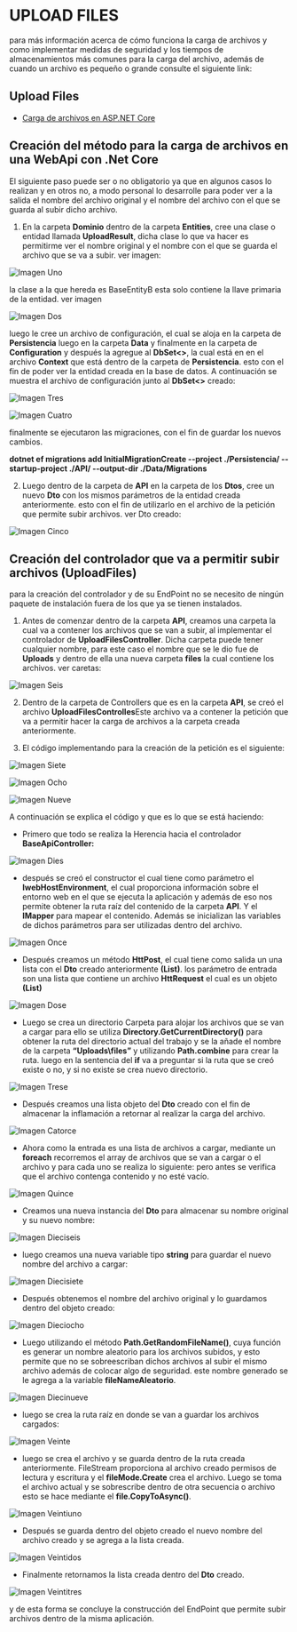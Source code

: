 # UPLOAD FILES

para más información acerca de cómo funciona la carga de archivos y como implementar medidas de seguridad y los tiempos de almacenamientos más comunes para la carga del archivo, además de cuando un archivo es pequeño o grande consulte el siguiente link:

## Upload Files

 - [Carga de archivos en ASP.NET Core](https://learn.microsoft.com/es-es/aspnet/core/mvc/models/file-uploads?view=aspnetcore-7.0#match-name-attribute-value-to-parameter-name-of-post-method)

 ## Creación del método para la carga de archivos en una WebApi con .Net Core

El siguiente paso puede ser o no obligatorio ya que en algunos casos lo realizan y en otros no, a modo personal lo desarrolle para poder ver a la salida el nombre del archivo original y el nombre del archivo con el que se guarda al subir dicho archivo. 

1. En la carpeta **Dominio** dentro de la carpeta **Entities**, cree una clase o entidad llamada **UploadResult**, dicha clase lo que va hacer es permitirme ver el nombre original y el nombre con el que se guarda el archivo que se va a subir. ver imagen:

![Imagen Uno](https://github.com/ErikMejiaA/UploadFilesApp/blob/main/Imagenes/Foto1.PNG?raw=true)

la clase a la que hereda es BaseEntityB esta solo contiene la llave primaria de la entidad. ver imagen

![Imagen Dos](https://github.com/ErikMejiaA/UploadFilesApp/blob/main/Imagenes/foto2.PNG?raw=true)

luego le cree un archivo de configuración, el cual se aloja en la carpeta de **Persistencia** luego en la carpeta **Data** y finalmente en la carpeta de **Configuration** y después la agregue al **DbSet<>**, la cual está en en el archivo **Context** que está dentro de la carpeta de **Persistencia**. esto con el fin de poder ver la entidad creada en la base de datos. A continuación se muestra el archivo de configuración junto al **DbSet<>** creado:

![Imagen Tres](https://github.com/ErikMejiaA/UploadFilesApp/blob/main/Imagenes/foto3.PNG?raw=true)

![Imagen Cuatro](https://github.com/ErikMejiaA/UploadFilesApp/blob/main/Imagenes/foto4.PNG?raw=true)

finalmente se ejecutaron las migraciones, con el fin de guardar los nuevos cambios. 

**dotnet ef migrations add InitialMigrationCreate --project ./Persistencia/ --startup-project ./API/ --output-dir ./Data/Migrations**

2. Luego dentro de la carpeta de **API** en la carpeta de los **Dtos**, cree un nuevo **Dto** con los mismos parámetros de la entidad creada anteriormente. esto con el fin de utilizarlo en el archivo de la petición que permite subir archivos. ver Dto creado:

![Imagen Cinco](https://github.com/ErikMejiaA/UploadFilesApp/blob/main/Imagenes/foto5.PNG?raw=true)


## Creación del controlador que va a permitir subir archivos (UploadFiles)

para la creación del controlador y de su EndPoint no se necesito de ningún paquete de instalación fuera de los que ya se tienen instalados. 

1. Antes de comenzar dentro de la carpeta **API**, creamos una carpeta la cual va a contener los archivos que se van a subir, al implementar el controlador de **UploadFilesController**. Dicha carpeta puede tener cualquier nombre, para este caso el nombre que se le dio fue de **Uploads** y dentro de ella una nueva carpeta **files** la cual contiene los archivos. ver caretas:

![Imagen Seis](https://github.com/ErikMejiaA/UploadFilesApp/blob/main/Imagenes/foto6.PNG?raw=true)

2. Dentro de la carpeta de Controllers que es en la carpeta **API**, se creó el archivo **UploadFilesControlles**Este archivo va a contener la petición que va a permitir hacer la carga de archivos a la carpeta creada anteriormente.

3. El código implementando para la creación de la petición es el siguiente:

![Imagen Siete](https://github.com/ErikMejiaA/UploadFilesApp/blob/main/Imagenes/foto7.PNG?raw=true)

![Imagen Ocho](https://github.com/ErikMejiaA/UploadFilesApp/blob/main/Imagenes/foto8.PNG?raw=true)

![Imagen Nueve](https://github.com/ErikMejiaA/UploadFilesApp/blob/main/Imagenes/foto9.PNG?raw=true)

A continuación se explica el código y que es lo que se está haciendo:


- Primero que todo se realiza la Herencia hacia el controlador **BaseApiController:**

![Imagen Dies](https://github.com/ErikMejiaA/UploadFilesApp/blob/main/Imagenes/foto10.PNG?raw=true)

- después se creó el constructor el cual tiene como parámetro el **IwebHostEnvironment**, el cual proporciona información sobre el entorno web en el que se ejecuta la aplicación y además de eso nos permite obtener la ruta raíz del contenido de la carpeta **API**. Y el **IMapper** para mapear el contenido. Además se inicializan las variables de dichos parámetros para ser utilizadas dentro del archivo. 

![Imagen Once](https://github.com/ErikMejiaA/UploadFilesApp/blob/main/Imagenes/foto11.PNG?raw=true)

- Después creamos un método **HttPost**, el cual tiene como salida un una lista con el **Dto** creado anteriormente **(List<UploadRestoreDto>)**. los parámetro de entrada son una lista que contiene un archivo **HttRequest** el cual es un objeto **(List<IFromFile>)**

![Imagen Dose](https://github.com/ErikMejiaA/UploadFilesApp/blob/main/Imagenes/foto12.PNG?raw=true)

- Luego se crea un directorio Carpeta para alojar los archivos que se van a cargar para ello se utiliza **Directory.GetCurrentDirectory()** para obtener la ruta del directorio actual del trabajo y se la añade el nombre de la carpeta **“Uploads\\files”** y utilizando **Path.combine** para crear la ruta. luego en la sentencia del **if** va a preguntar si la ruta que se creó existe o no, y si no existe se crea  nuevo directorio.

![Imagen Trese](https://github.com/ErikMejiaA/UploadFilesApp/blob/main/Imagenes/foto13.PNG?raw=true)

- Después creamos una lista objeto del **Dto** creado con el fin de almacenar la inflamación a retornar al realizar la carga del archivo.

![Imagen Catorce](https://github.com/ErikMejiaA/UploadFilesApp/blob/main/Imagenes/foto14.PNG?raw=true)

- Ahora como la entrada es una lista de archivos a cargar, mediante un **foreach** recorremos el array de archivos que se van a cargar o el archivo y para cada uno se realiza lo siguiente: pero antes se verifica que el archivo contenga contenido y no esté vacío.

![Imagen Quince](https://github.com/ErikMejiaA/UploadFilesApp/blob/main/Imagenes/foto15.PNG?raw=true)

- Creamos una nueva instancia del **Dto** para almacenar su nombre original y su nuevo nombre:

![Imagen Dieciseis](https://github.com/ErikMejiaA/UploadFilesApp/blob/main/Imagenes/foto16.PNG?raw=true)

- luego creamos una nueva variable tipo **string** para guardar el nuevo nombre del archivo a cargar:

![Imagen Diecisiete](https://github.com/ErikMejiaA/UploadFilesApp/blob/main/Imagenes/foto17.PNG?raw=true)

- Después obtenemos el nombre del archivo original y lo guardamos dentro del objeto creado:

![Imagen Dieciocho](https://github.com/ErikMejiaA/UploadFilesApp/blob/main/Imagenes/foto18.PNG?raw=true)

- Luego utilizando el método **Path.GetRandomFileName()**, cuya función es generar un nombre aleatorio para los archivos subidos, y esto permite que no se sobreescriban dichos archivos al subir el mismo archivo además de colocar algo de seguridad. este nombre generado se le agrega a la variable **fileNameAleatorio**.

![Imagen Diecinueve](https://github.com/ErikMejiaA/UploadFilesApp/blob/main/Imagenes/foto19.PNG?raw=true)

- luego se crea la ruta raíz en donde se van a guardar los archivos cargados:

![Imagen Veinte](https://github.com/ErikMejiaA/UploadFilesApp/blob/main/Imagenes/foto20.PNG?raw=true)

- luego se crea el archivo y se guarda dentro de la ruta creada anteriormente. FileStream proporciona al archivo creado permisos de lectura y escritura y el **fileMode.Create** crea el archivo. Luego se toma el archivo actual y se sobrescribe dentro de otra secuencia o archivo esto se hace mediante el **file.CopyToAsync()**.

![Imagen Veintiuno](https://github.com/ErikMejiaA/UploadFilesApp/blob/main/Imagenes/foto21.PNG?raw=true)

- Después se guarda dentro del objeto creado el nuevo nombre del archivo creado y se agrega a la lista creada. 

![Imagen Veintidos](https://github.com/ErikMejiaA/UploadFilesApp/blob/main/Imagenes/foto22.PNG?raw=true)

- Finalmente retornamos la lista creada dentro del **Dto** creado. 

![Imagen Veintitres](https://github.com/ErikMejiaA/UploadFilesApp/blob/main/Imagenes/foto23.PNG?raw=true)

y de esta forma se concluye la construcción del EndPoint que permite subir archivos dentro de la misma aplicación.

